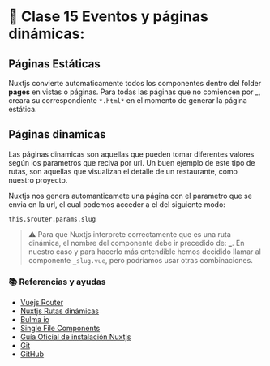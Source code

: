 # 📗 Clase 15 Eventos y páginas dinámicas:

## Páginas Estáticas

Nuxtjs convierte automaticamente todos los componentes dentro del folder **pages** en vistas o páginas. Para todas las páginas que no comiencen por *_*, creara su correspondiente `*.html*` en el momento de generar la página estática.

## Páginas dinamicas

Las páginas dinamicas son aquellas que pueden tomar diferentes valores según los parametros que reciva por url. Un buen ejemplo de este tipo de rutas, son aquellas que visualizan el detalle de un restaurante, como nuestro proyecto.

Nuxtjs nos genera automanticamete una página con el parametro que se envia en la url, el cual podemos acceder a el del siguiente modo:

`this.$router.params.slug`

> ⚠️ Para que Nuxtjs interprete correctamente que es una ruta dinámica, el nombre del componente debe ir precedido de: **_**. En nuestro caso y para hacerlo más entendible hemos decidido llamar al componente `_slug.vue`, pero podríamos usar otras combinaciones.



### 📚 Referencias y ayudas

- [Vuejs Router](https://router.vuejs.org/guide/essentials/dynamic-matching.html)
- [Nuxtjs Rutas dinámicas](https://nuxtjs.org/guide/routing/)
- [Bulma io](https://bulma.io/)
- [Single File Components](https://vuejs.org/v2/guide/single-file-components.html)
- [Guía Oficial de instalación Nuxtjs](https://nuxtjs.org/guide/installation)
- [Git](https://www.git-scm.com/)
- [GitHub](https://github.com/)